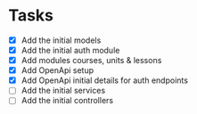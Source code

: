 # Tasks
- [x] Add the initial models
- [x] Add the initial auth module
- [x] Add modules courses, units & lessons
- [x] Add OpenApi setup
- [x] Add OpenApi initial details for auth endpoints
- [ ] Add the initial services
- [ ] Add the initial controllers